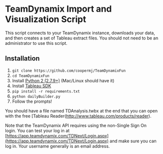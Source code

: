 # TeamDynamix Import and Visualization Script

This script connects to your TeamDynamix instance, downloads your data, and then creates a set of Tableau extract files. You should not need to be an administrator to use this script.

## Installation

1. `git clone https://github.com/coopermj/TeamDynamixFun`
1. `cd TeamDynamixFun`
1. Install [Python 2 (2.7.9+)](https://www.python.org/downloads/windows/) (Mac/Linux should have it)
2. Install [Tableau SDK](https://onlinehelp.tableau.com/current/api/sdk/en-us/help.htm#SDK/tableau_sdk_installing.htm%3FTocPath%3D_____3)
3. `pip install -r requirements.txt`
4. `python dailyBuilder.py`
5. Follow the prompts!

You should have a file named TDAnalysis.twbx at the end that you can open with the free [Tableau Reader(http://www.tableau.com/products/reader).

Note that the TeamDynamix API requires using the non-Single Sign On login. You can test your log in at [https://app.teamdynamix.com/TDNext/Login.aspx](https://app.teamdynamix.com/TDNext/Login.aspx) and make sure you can log in. Your username generally is an email address.

